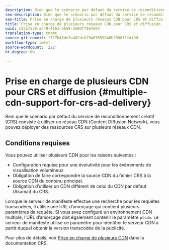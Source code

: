 ```yaml
---
description: Bien que le scénario par défaut du service de reconditionnement créatif (CRS) consiste à utiliser un réseau CDN (Content Diffusion Network), vous pouvez déployer des ressources CRS sur plusieurs réseaux CDN.
seo-description: Bien que le scénario par défaut du service de reconditionnement créatif (CRS) consiste à utiliser un réseau CDN (Content Diffusion Network), vous pouvez déployer des ressources CRS sur plusieurs réseaux CDN.
seo-title: Prise en charge de plusieurs réseaux CDN pour CRS et diffusion
title: Prise en charge de plusieurs réseaux CDN pour CRS et diffusion
uuid: c5557a38-aa49-4161-bb58-3e8dff9a4d64
translation-type: tm+mt
source-git-commit: f327b45de7e482dcb25407659846b2098f1fd49d
workflow-type: tm+mt
source-wordcount: '222'
ht-degree: 0%

---
```



# Prise en charge de plusieurs CDN pour CRS et diffusion {#multiple-cdn-support-for-crs-ad-delivery}

Bien que le scénario par défaut du service de reconditionnement créatif (CRS) consiste à utiliser un réseau CDN (Content Diffusion Network), vous pouvez déployer des ressources CRS sur plusieurs réseaux CDN.

## Conditions requises

Vous pouvez utiliser plusieurs CDN pour les raisons suivantes :

* Configuration requise pour une évolutivité pour les événements de visualisation volumineux
* Obligation de faire correspondre la source CDN du fichier CRS à la source CDN du contenu principal.
* Obligation d’utiliser un CDN différent de celui du CDN par défaut (Akamai) du CRS.

Lorsque le serveur de manifeste effectue une recherche pour les requêtes transcodées, il utilise une URL d’amorçage qui contient plusieurs paramètres de requête. Si vous avez configuré un environnement CDN multiple, l’URL d’amorçage doit également contenir le paramètre `ptcdn`. Le serveur de manifeste utilise ce paramètre pour identifier le serveur CDN à partir duquel obtenir la version transcodée de la publicité.

Pour plus de détails, voir [Prise en charge de plusieurs CDN](../../creative-repackaging-service/multi-cdn-supportt.md) dans la documentation CRS.
